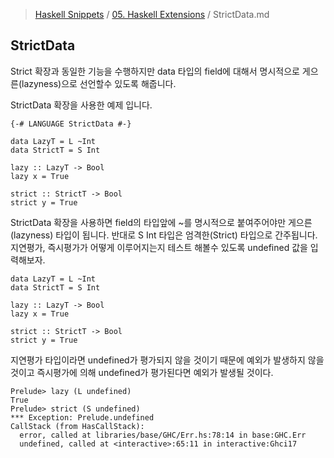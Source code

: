> [Haskell Snippets](../README.md) / [05. Haskell Extensions](README.md) / StrictData.md
## StrictData
Strict 확장과 동일한 기능을 수행하지만 data 타입의 field에 대해서 명시적으로 게으른(lazyness)으로 선언할수 있도록 해줍니다.

StrictData 확장을 사용한 예제 입니다.

```
{-# LANGUAGE StrictData #-}

data LazyT = L ~Int
data StrictT = S Int

lazy :: LazyT -> Bool
lazy x = True

strict :: StrictT -> Bool
strict y = True
```

StrictData 확장을 사용하면  field의 타입앞에 ~를 명시적으로 붙여주어야만 게으른(lazyness) 타입이 됩니다. 반대로 S Int 타입은 엄격한(Strict) 타입으로 간주됩니다. 지연평가, 즉시평가가 어떻게 이루어지는지 테스트 해볼수 있도록 undefined 값을 입력해보자. 

```
data LazyT = L ~Int
data StrictT = S Int

lazy :: LazyT -> Bool
lazy x = True

strict :: StrictT -> Bool
strict y = True
```

지연평가 타입이라면 undefined가 평가되지 않을 것이기 때문에 예외가 발생하지 않을것이고 즉시평가에 의해 undefined가 평가된다면 예외가 발생될 것이다.

```
Prelude> lazy (L undefined)
True
Prelude> strict (S undefined)
*** Exception: Prelude.undefined
CallStack (from HasCallStack):
  error, called at libraries/base/GHC/Err.hs:78:14 in base:GHC.Err
  undefined, called at <interactive>:65:11 in interactive:Ghci17
```